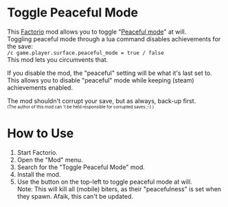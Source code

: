 # Toggle Peaceful Mode

This [Factorio](http://www.factorio.com/) mod allows you to toggle "[Peaceful mode](https://wiki.factorio.com/index.php?title=World_generator&redirect=no#Peaceful_mode)" at will.  
Toggling peaceful mode through a lua command disables achievements for the save:  
`/c game.player.surface.peaceful_mode = true / false`  
This mod lets you circumvents that.

If you disable the mod, the "peaceful" setting will be what it's last set to. This allows you to disable "peaceful" mode while keeping (steam) achievements enabled.

The mod shouldn't corrupt your save, but as always, back-up first.  
<sup><sub>(The author of this mod can 't be held responsible for corrupted saves ;-) )</sub></sup>


# How to Use

1. Start Factorio.
2. Open the "Mod" menu.
3. Search for the "Toggle Peaceful Mode" mod.
4. Install the mod.
5. Use the button on the top-left to toggle peaceful mode at will.  
Note: This will kill all (mobile) biters, as their "peacefulness" is set when they spawn. Afaik, this can't be updated.